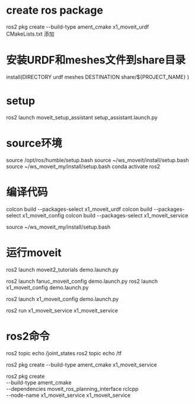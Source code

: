 

# create ros  package
ros2 pkg create --build-type ament_cmake x1_moveit_urdf  
CMakeLists.txt 添加
# 安装URDF和meshes文件到share目录
install(DIRECTORY urdf meshes
  DESTINATION share/${PROJECT_NAME}
)


# setup
ros2 launch moveit_setup_assistant setup_assistant.launch.py

# source环境
source /opt/ros/humble/setup.bash
source ~/ws_moveit/install/setup.bash
source ~/ws_moveit_my/install/setup.bash
conda activate ros2

# 编译代码
colcon build --packages-select x1_moveit_urdf
colcon build --packages-select x1_moveit_config
colcon build --packages-select x1_moveit_service

source ~/ws_moveit_my/install/setup.bash

# 运行moveit
ros2 launch moveit2_tutorials demo.launch.py

ros2 launch fanuc_moveit_config demo.launch.py
ros2 launch x1_moveit_config demo.launch.py

ros2 launch x1_moveit_config demo.launch.py

ros2 run x1_moveit_service x1_moveit_service


# ros2命令
ros2 topic echo /joint_states
ros2 topic echo /tf


ros2 pkg create --build-type ament_cmake x1_moveit_service 


ros2 pkg create \
 --build-type ament_cmake \
 --dependencies moveit_ros_planning_interface rclcpp \
 --node-name x1_moveit_service x1_moveit_service




